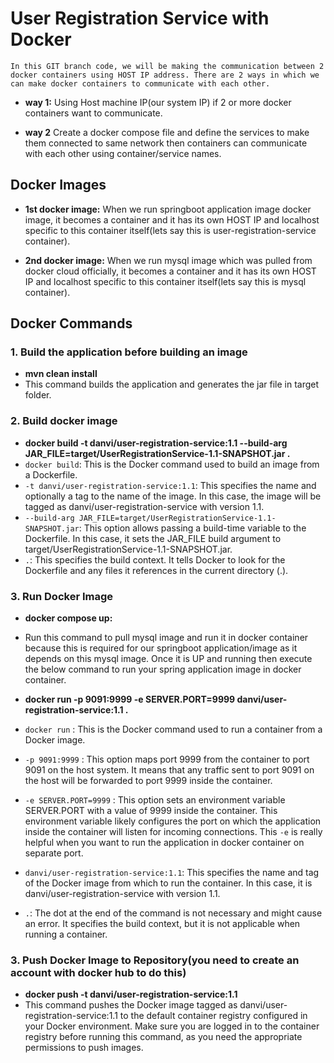 # User Registration Service with Docker

`In this GIT branch code, we will be making the communication between 2 docker containers using HOST
IP address. There are 2 ways in which we can make docker containers to communicate with each other.`

- **way 1:** Using Host machine IP(our system IP) if 2 or more docker containers want to communicate.

- **way 2** Create a docker compose file and define the services to make them connected to same network then containers can communicate with each 	other using container/service names.

## Docker Images

- **1st docker image:** When we run springboot application image docker image, it becomes a 
    container and it has its own HOST IP and localhost specific to this container itself(lets 
	say this is user-registration-service container).

- **2nd docker image:** When we run mysql image which was pulled from docker cloud officially, 
	it becomes a container and it has its own HOST IP and localhost specific to this container 
	itself(lets say this is mysql container).


## Docker Commands

### 1. Build the application before building an image

- **mvn clean install**
-	This command builds the application and generates the jar file in target folder.

### 2. Build docker image

- **docker build -t danvi/user-registration-service:1.1 --build-arg JAR_FILE=target/UserRegistrationService-1.1-SNAPSHOT.jar .**
-   `docker build`: This is the Docker command used to build an image from a Dockerfile.
-	`-t danvi/user-registration-service:1.1`: This specifies the name and optionally a tag to the 
	name of the image. In this case, the image will be tagged as danvi/user-registration-service with 
	version 1.1.
-	`--build-arg JAR_FILE=target/UserRegistrationService-1.1-SNAPSHOT.jar`: This option allows 
	passing a build-time variable to the Dockerfile. In this case, it sets the JAR_FILE build argument
	to target/UserRegistrationService-1.1-SNAPSHOT.jar.
-	`.`: This specifies the build context. It tells Docker to look for the Dockerfile and any files 
	it references in the current directory (.).

### 3. Run Docker Image

-	**docker compose up:** 
-	Run this command to pull mysql image and run it in docker container because this is required for 	our springboot application/image as it depends 	on this mysql image. Once it is UP and running then 	execute the below command to run your spring application image in docker container.

-	**docker run -p 9091:9999 -e SERVER.PORT=9999 danvi/user-registration-service:1.1 .**
-	`docker run` : This is the Docker command used to run a container from a Docker image.
-	`-p 9091:9999` : This option maps port 9999 from the container to port 9091 on the host system.
	It means that any traffic sent to port 9091 on the host will be forwarded to port 9999 inside 
	the container.
-	`-e SERVER.PORT=9999` : This option sets an environment variable SERVER.PORT with a value of 
	9999 inside the container. This environment variable likely configures the port on which the 
	application inside the container will listen for incoming connections. This `-e` is really helpful
	when you want to run the application in docker container on separate port.
-	`danvi/user-registration-service:1.1`: This specifies the name and tag of the Docker image from
	which to run the container. In this case, it is danvi/user-registration-service with version 
	1.1.
-	`.`: The dot at the end of the command is not necessary and might cause an error. It specifies
	the build context, but it is not applicable when running a container.

### 3. Push Docker Image to Repository(you need to create an account with docker hub to do this)

-	**docker push -t danvi/user-registration-service:1.1**
-	This command pushes the Docker image tagged as danvi/user-registration-service:1.1 to the 
	default container registry configured in your Docker environment. Make sure you are logged in 
	to the container registry before running this command, as you need the appropriate 
	permissions to push images.